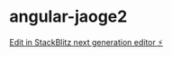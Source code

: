 # angular-jaoge2

[Edit in StackBlitz next generation editor ⚡️](https://stackblitz.com/~/github.com/NSinha025/angular-jaoge2)